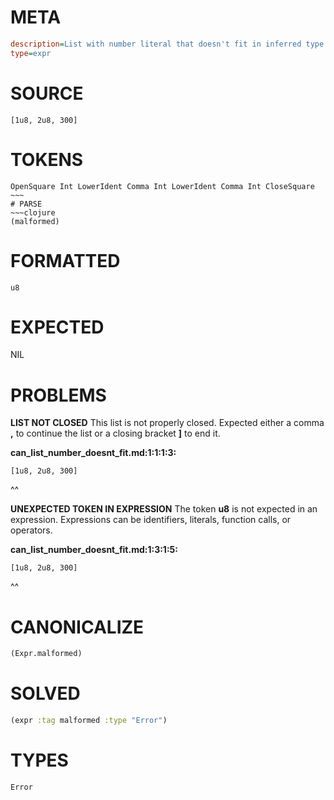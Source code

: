 # META
~~~ini
description=List with number literal that doesn't fit in inferred type
type=expr
~~~
# SOURCE
~~~roc
[1u8, 2u8, 300]
~~~
# TOKENS
~~~text
OpenSquare Int LowerIdent Comma Int LowerIdent Comma Int CloseSquare ~~~
# PARSE
~~~clojure
(malformed)
~~~
# FORMATTED
~~~roc
u8
~~~
# EXPECTED
NIL
# PROBLEMS
**LIST NOT CLOSED**
This list is not properly closed.
Expected either a comma **,** to continue the list or a closing bracket **]** to end it.

**can_list_number_doesnt_fit.md:1:1:1:3:**
```roc
[1u8, 2u8, 300]
```
^^


**UNEXPECTED TOKEN IN EXPRESSION**
The token **u8** is not expected in an expression.
Expressions can be identifiers, literals, function calls, or operators.

**can_list_number_doesnt_fit.md:1:3:1:5:**
```roc
[1u8, 2u8, 300]
```
  ^^


# CANONICALIZE
~~~clojure
(Expr.malformed)
~~~
# SOLVED
~~~clojure
(expr :tag malformed :type "Error")
~~~
# TYPES
~~~roc
Error
~~~
